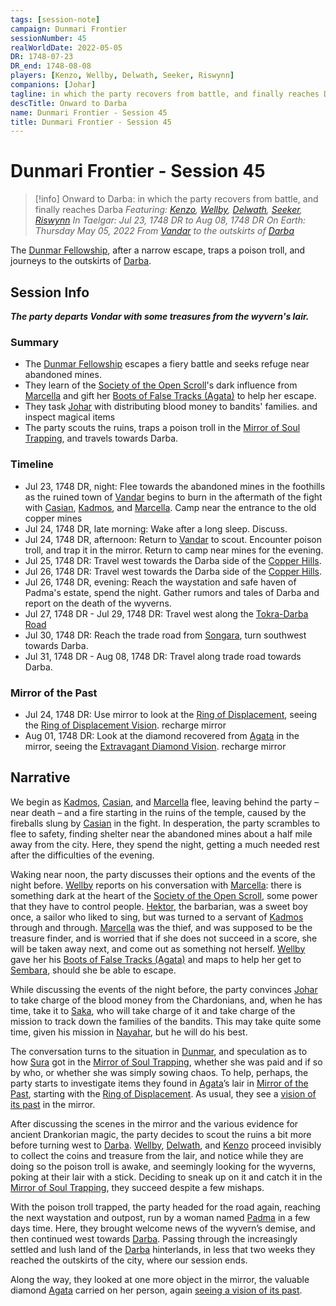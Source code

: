 ```yaml
---
tags: [session-note]
campaign: Dunmari Frontier
sessionNumber: 45
realWorldDate: 2022-05-05
DR: 1748-07-23
DR_end: 1748-08-08
players: [Kenzo, Wellby, Delwath, Seeker, Riswynn]
companions: [Johar]
tagline: in which the party recovers from battle, and finally reaches Darba
descTitle: Onward to Darba
name: Dunmari Frontier - Session 45
title: Dunmari Frontier - Session 45
---
```

# Dunmari Frontier - Session 45

>[!info] Onward to Darba: in which the party recovers from battle, and finally reaches Darba
> *Featuring: [Kenzo](<../../../people/pcs/dunmar-fellowship/kenzo.md>), [Wellby](<../../../people/pcs/dunmar-fellowship/wellby.md>), [Delwath](<../../../people/pcs/dunmar-fellowship/delwath.md>), [Seeker](<../../../people/pcs/dunmar-fellowship/seeker.md>), [Riswynn](<../../../people/pcs/dunmar-fellowship/riswynn.md>)*
> *In Taelgar: Jul 23, 1748 DR to Aug 08, 1748 DR*
> *On Earth: Thursday May 05, 2022*
> *From [Vandar](<../../../gazetteer/greater-dunmar/realms/dunmar/central-dunmar/vandar.md>) to the outskirts of [Darba](<../../../gazetteer/greater-dunmar/realms/dunmar/coastal-dunmar/darba/darba.md>)*

The [Dunmar Fellowship](<../../../people/pcs/dunmar-fellowship/dunmar-fellowship.md>), after a narrow escape, traps a poison troll, and journeys to the outskirts of [Darba](<../../../gazetteer/greater-dunmar/realms/dunmar/coastal-dunmar/darba/darba.md>).

## Session Info

***The party departs Vondar with some treasures from the wyvern's lair.***
### Summary
- The [Dunmar Fellowship](<../../../people/pcs/dunmar-fellowship/dunmar-fellowship.md>) escapes a fiery battle and seeks refuge near abandoned mines.
- They learn of the [Society of the Open Scroll](<../../../groups/chardonian-organizations/society-of-the-open-scroll.md>)'s dark influence from [Marcella](<../../../people/chardonians/marcella.md>) and gift her [Boots of False Tracks (Agata)](<../treasure/boots-of-false-tracks-agata.md>) to help her escape.
- They task [Johar](<../../../people/dunmari/johar.md>) with distributing blood money to bandits' families. and inspect magical items
- The party scouts the ruins, traps a poison troll in the [Mirror of Soul Trapping](<../treasure/mirror-of-soul-trapping.md>), and travels towards Darba.

### Timeline
- Jul 23, 1748 DR, night: Flee towards the abandoned mines in the foothills as the ruined town of [Vandar](<../../../gazetteer/greater-dunmar/realms/dunmar/central-dunmar/vandar.md>) begins to burn in the aftermath of the fight with [Casian](<../../../people/chardonians/casian.md>), [Kadmos](<../../../people/chardonians/kadmos.md>), and [Marcella](<../../../people/chardonians/marcella.md>). Camp near the entrance to the old copper mines
- Jul 24, 1748 DR, late morning: Wake after a long sleep. Discuss. 
- Jul 24, 1748 DR, afternoon: Return to [Vandar](<../../../gazetteer/greater-dunmar/realms/dunmar/central-dunmar/vandar.md>) to scout. Encounter poison troll, and trap it in the mirror. Return to camp near mines for the evening.
- Jul 25, 1748 DR: Travel west towards the Darba side of the [Copper Hills](<../../../gazetteer/greater-dunmar/darba-highlands/copper-hills.md>).
- Jul 26, 1748 DR: Travel west towards the Darba side of the [Copper Hills](<../../../gazetteer/greater-dunmar/darba-highlands/copper-hills.md>). 
- Jul 26, 1748 DR, evening: Reach the waystation and safe haven of Padma's estate, spend the night. Gather rumors and tales of Darba and report on the death of the wyverns.
- Jul 27, 1748 DR - Jul 29, 1748 DR: Travel west along the [Tokra-Darba Road](<../../../gazetteer/greater-dunmar/roads/tokra-darba-road.md>)
- Jul 30, 1748 DR: Reach the trade road from [Songara](<../../../gazetteer/greater-dunmar/realms/dunmar/central-dunmar/songara.md>), turn southwest towards Darba.
- Jul 31, 1748 DR - Aug 08, 1748 DR: Travel along trade road towards Darba.

### Mirror of the Past
- Jul 24, 1748 DR: Use mirror to look at the [Ring of Displacement](<../treasure/ring-of-displacement.md>), seeing the [Ring of Displacement Vision](<../mirror-visions/ring-of-displacement-vision.md>). recharge mirror
- Aug 01, 1748 DR: Look at the diamond recovered from [Agata](<../../../people/fey/agata.md>) in the mirror, seeing the [Extravagant Diamond Vision](<../mirror-visions/extravagant-diamond-vision.md>). recharge mirror



## Narrative
We begin as [Kadmos](<../../../people/chardonians/kadmos.md>), [Casian](<../../../people/chardonians/casian.md>), and [Marcella](<../../../people/chardonians/marcella.md>) flee, leaving behind the party – near death – and a fire starting in the ruins of the temple, caused by the fireballs slung by [Casian](<../../../people/chardonians/casian.md>) in the fight. In desperation, the party scrambles to flee to safety, finding shelter near the abandoned mines about a half mile away from the city. Here, they spend the night, getting a much needed rest after the difficulties of the evening. 

Waking near noon, the party discusses their options and the events of the night before. [Wellby](<../../../people/pcs/dunmar-fellowship/wellby.md>) reports on his conversation with [Marcella](<../../../people/chardonians/marcella.md>): there is something dark at the heart of the [Society of the Open Scroll](<../../../groups/chardonian-organizations/society-of-the-open-scroll.md>), some power that they have to control people. [Hektor](<../../../people/chardonians/hektor.md>), the barbarian, was a sweet boy once, a sailor who liked to sing, but was turned to a servant of [Kadmos](<../../../people/chardonians/kadmos.md>) through and through. [Marcella](<../../../people/chardonians/marcella.md>) was the thief, and was supposed to be the treasure finder, and is worried that if she does not succeed in a score, she will be taken away next, and come out as something not herself. [Wellby](<../../../people/pcs/dunmar-fellowship/wellby.md>) gave her his [Boots of False Tracks (Agata)](<../treasure/boots-of-false-tracks-agata.md>) and maps to help her get to [Sembara](<../../../gazetteer/greater-sembara/sembara/sembara.md>), should she be able to escape.

While discussing the events of the night before, the party convinces [Johar](<../../../people/dunmari/johar.md>) to take charge of the blood money from the Chardonians, and, when he has time, take it to [Saka](<../../../people/dunmari/saka.md>), who will take charge of it and take charge of the mission to track down the families of the bandits. This may take quite some time, given his mission in [Nayahar](<../../../gazetteer/greater-dunmar/realms/dunmar/western-dunmar/nayahar.md>), but he will do his best.

The conversation turns to the situation in [Dunmar](<../../../gazetteer/greater-dunmar/realms/dunmar/dunmar.md>), and speculation as to how [Sura](<../../../people/dunmari/sura.md>) got in the [Mirror of Soul Trapping](<../treasure/mirror-of-soul-trapping.md>), whether she was paid and if so by who, or whether she was simply sowing chaos. To help, perhaps, the party starts to investigate items they found in [Agata](<../../../people/fey/agata.md>)’s lair in [Mirror of the Past](<../treasure/mirror-of-the-past.md>), starting with the [Ring of Displacement](<../treasure/ring-of-displacement.md>). As usual, they see a [vision of its past](<../mirror-visions/ring-of-displacement-vision.md>) in the mirror. 

After discussing the scenes in the mirror and the various evidence for ancient Drankorian magic, the party decides to scout the ruins a bit more before turning west to [Darba](<../../../gazetteer/greater-dunmar/realms/dunmar/coastal-dunmar/darba/darba.md>). [Wellby](<../../../people/pcs/dunmar-fellowship/wellby.md>), [Delwath](<../../../people/pcs/dunmar-fellowship/delwath.md>), and [Kenzo](<../../../people/pcs/dunmar-fellowship/kenzo.md>) proceed invisibly to collect the coins and treasure from the lair, and notice while they are doing so the poison troll is awake, and seemingly looking for the wyverns, poking at their lair with a stick. Deciding to sneak up on it and catch it in the [Mirror of Soul Trapping](<../treasure/mirror-of-soul-trapping.md>), they succeed despite a few mishaps.

With the poison troll trapped, the party headed for the road again, reaching the next waystation and outpost, run by a woman named [Padma](<../../../people/dunmari/padma.md>) in a few days time. Here, they brought welcome news of the wyvern’s demise, and then continued west towards [Darba](<../../../gazetteer/greater-dunmar/realms/dunmar/coastal-dunmar/darba/darba.md>). Passing through the increasingly settled and lush land of the [Darba](<../../../gazetteer/greater-dunmar/realms/dunmar/coastal-dunmar/darba/darba.md>) hinterlands, in less that two weeks they reached the outskirts of the city, where our session ends. 

Along the way, they looked at one more object in the mirror, the valuable diamond [Agata](<../../../people/fey/agata.md>) carried on her person, again [seeing a vision of its past](<../mirror-visions/extravagant-diamond-vision.md>). 
